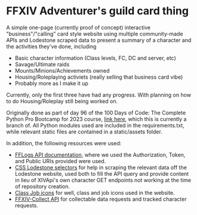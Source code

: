 # FFXIV Adventurer's guild card thing 

A simple one-page (currently proof of concept) interactive "business"/"calling" card style website using multiple community-made APIs and Lodestone scraped data to present a summary of a character and the activities they've done, including
- Basic character information (Class levels, FC, DC and server, etc)
- Savage/Ultimate raids
- Mounts/Minions/Achievements owned
- Housing/Roleplaying activiets (really selling that business card vibe)
- Probably more as I make it up

Currently, only the first three have had any progress. With planning on how to do Housing/Roleplay still being worked on.

Originally done as part of day 96 of the 100 Days of Code: The Complete Python Pro Bootcamp for 2023 course, [link here]([https://www.udemy.com/course/100-days-of-code/learn/practice/1251204#overview](https://www.udemy.com/course/100-days-of-code/)), which this is currently a branch of.
All Python modules used are included in the requirements.txt, while relevant static files are contained in a static/assets folder.

In addition, the following resources were used:
- [FFLogs API documentation](https://www.archon.gg/ffxiv/articles/help/api-documentation), where we used the Authorization, Token, and Public URIs provided were used.
- [CSS Lodestone selectors](https://github.com/xivapi/lodestone-css-selectors) for help in scraping the relevant data off the Lodestone website, used both to fill the API query and provide content in lieu of XIVApi's own character GET endpoints not working at the time of repository creation.
- [Class Job icons](https://github.com/xivapi/classjob-icons/tree/master/icons) for well, class and job icons used in the website.
- [FFXIV-Collect API](https://documenter.getpostman.com/view/1779678/TzXzDHM1) for collectable data requests and tracked character requests.
